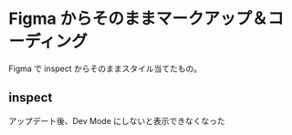# Figma からそのままマークアップ＆コーディング

Figma で inspect からそのままスタイル当てたもの。

## inspect

アップデート後、Dev Mode にしないと表示できなくなった
